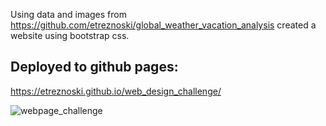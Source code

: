 Using data and images from https://github.com/etreznoski/global_weather_vacation_analysis created a website using bootstrap css. 

## Deployed to github pages: 
https://etreznoski.github.io/web_design_challenge/


![webpage_challenge](https://user-images.githubusercontent.com/73403293/125848116-8d8dcdca-ec72-4fc0-8090-cd7aa71a8cbd.jpg)

